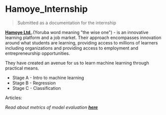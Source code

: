 # Hamoye_Internship
> Submitted as a documentation for the internship

__[Hamoye Ltd.](https://hamoye.com)__.(Yoruba word meaning "the wise one") - is an innovative learning platform and a job market. Their approach encompasses innovation around what students are learning, providing access to millions of learners including organizations and providing access to employment and entrepreneurship opportunities.

They have created an avenue for us to learn machine learning through practical means.

- Stage A - Intro to machine learning
- Stage B - Regression
- Stage C - Classification

Articles:

*Read about metrics of model evaluation __[here](https://medium.com/analytics-vidhya/accuracy-vs-f1-score-6258237beca2)__*
